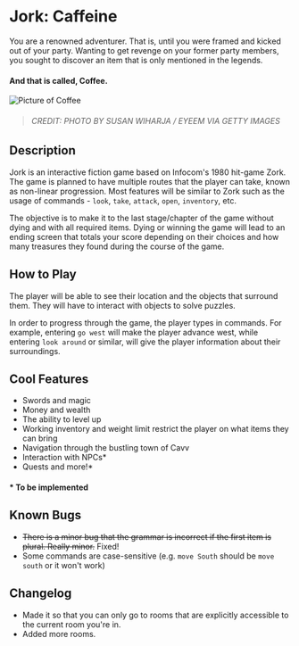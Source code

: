 # Jork: Caffeine
You are a renowned adventurer. That is, until you were framed and kicked out of your party. Wanting to get revenge on your former party members, you sought to discover an item that is only mentioned in the legends.
#### And that is called, Coffee.

![Picture of Coffee](https://imagesvc.meredithcorp.io/v3/mm/image?url=https%3A%2F%2Fstatic.onecms.io%2Fwp-content%2Fuploads%2Fsites%2F19%2F2018%2F02%2F13%2Ffield-image-gettyimages-604221729-2000.jpg)
>###### CREDIT: PHOTO BY SUSAN WIHARJA / EYEEM VIA GETTY IMAGES

## Description
Jork is an interactive fiction game based on Infocom's 1980 hit-game Zork. The game is planned to have multiple routes that the player can take, known as non-linear progression. Most features will be similar to Zork such as the usage of commands - `look`, `take`, `attack`, `open`, `inventory`, etc.

The objective is to make it to the last stage/chapter of the game without dying and with all required items. Dying or winning the game will lead to an ending screen that totals your score depending on their choices and how many treasures they found during the course of the game.

## How to Play
The player will be able to see their location and the objects that surround them. They will have to interact with objects to solve puzzles.

In order to progress through the game, the player types in commands. For example, entering `go west` will make the player advance west, while entering `look around` or similar, will give the player information about their surroundings.

## Cool Features
* Swords and magic
* Money and wealth
* The ability to level up
* Working inventory and weight limit restrict the player on what items they can bring
* Navigation through the bustling town of Cavv 
* Interaction with NPCs*
* Quests and more!*

#### * To be implemented

## Known Bugs
* ~~There is a minor bug that the grammar is incorrect if the first item is plural. Really minor.~~ Fixed!
* Some commands are case-sensitive (e.g. `move South` should be `move south` or it won't work)

## Changelog
* Made it so that you can only go to rooms that are explicitly accessible to the current room you're in.
* Added more rooms.